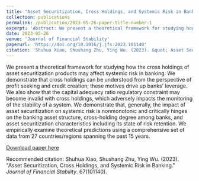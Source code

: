 ```yaml
---
title: "Asset Securitization, Cross Holdings, and Systemic Risk in Banking"
collection: publications
permalink: /publication/2023-05-26-paper-title-number-1
excerpt: 'Abstract: We present a theoretical framework for studying how the cross holdings of asset securitization products may affect systemic risk in banking. We demonstrate that cross holdings can be understood from the perspective of profit seeking and credit creation; these motives drive up banks’ leverage. We also show that the capital adequacy ratio regulatory constraint may become invalid with cross holdings, which adversely impacts the monitoring of the stability of a system. We demonstrate that, generally, the impact of asset securitization on systemic risk is nonmonotonic and critically hinges on the banking asset structure, cross-holding degree among banks, and asset securitization characteristics including its state of risk retention. We empirically examine theoretical predictions using a comprehensive set of data from 27 countries/regions spanning the past 15 years.'
date: 2023-05-26
venue: 'Journal of Financial Stability'
paperurl: 'https://doi.org/10.1016/j.jfs.2023.101140'
citation: 'Shuhua Xiao, Shushang Zhu, Ying Wu. (2023). &quot; Asset Securitization, Cross Holdings, and Systemic Risk in Banking.&quot; <i>Journal of Financial Stability</i>. 67(101140).'
---
```

We present a theoretical framework for studying how the cross holdings of asset securitization products may affect systemic risk in banking. We demonstrate that cross holdings can be understood from the perspective of profit seeking and credit creation; these motives drive up banks’ leverage. We also show that the capital adequacy ratio regulatory constraint may become invalid with cross holdings, which adversely impacts the monitoring of the stability of a system. We demonstrate that, generally, the impact of asset securitization on systemic risk is nonmonotonic and critically hinges on the banking asset structure, cross-holding degree among banks, and asset securitization characteristics including its state of risk retention. We empirically examine theoretical predictions using a comprehensive set of data from 27 countries/regions spanning the past 15 years.

[Download paper here](https://doi.org/10.1016/j.jfs.2023.101140)

Recommended citation: Shuhua Xiao, Shushang Zhu, Ying Wu. (2023). "Asset Securitization, Cross Holdings, and Systemic Risk in Banking." <i>Journal of Financial Stability</i>. 67(101140).
